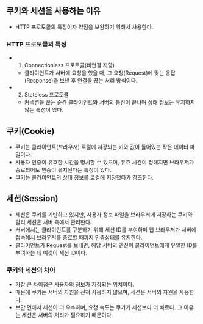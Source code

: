 ## 쿠키와 세션을 사용하는 이유
- HTTP 프로토콜의 특징이자 약점을 보완하기 위해서 사용한다.

### HTTP 프로토콜의 특징
- 1. Connectionless 프로토콜(비연결 지향)
  - 클라이언트가 서버에 요청을 했을 때, 그 요청(Request)에 맞는 응답(Response)을 보낸 후 연결을 끊는 처리 방식이다.
- 2. Stateless 프로토콜
  - 커넥션을 끊는 순간 클라이언트와 서버의 통신이 끝나며 상태 정보는 유지하지 않는 특성이 있다.

## 쿠키(Cookie)
- 쿠키는 클라이언트(브라우저) 로컬에 저장되는 키와 값이 들어있는 작은 데이터 파일이다.
- 사용자 인증이 유효한 시간을 명시할 수 있으며, 유효 시간이 정해지면 브라우저가 종료되어도 인증이 유지된다는 특징이 있다.
- 쿠키는 클라이언트의 상태 정보를 로컬에 저장했다가 참조한다.

## 세션(Session)
- 세션은 쿠키를 기반하고 있지만, 사용자 정보 파일을 브라우저에 저장하는 쿠키와 달리 세션은 서버 측에서 관리한다.
- 서버에서는 클라이언트를 구분하기 위해 세션 ID를 부여하며 웹 브라우저가 서버에 접속해서 브라우저를 종료할 때까지 인증상태를 유지한다.
- 클라이언트가 Request를 보내면, 해당 서버의 엔진이 클라이언트에게 유일한 ID를 부여하는 데 이것이 세션 ID이다.

### 쿠키와 세션의 차이
- 가장 큰 차이점은 사용자의 정보가 저장되는 위치이다. 
- 때문에 쿠키는 서버의 자원을 전혀 사용하지 않으며, 세션은 서버의 자원을 사용한다.
- 보안 면에서 세션이 더 우수하며, 요청 속도는 쿠키가 세션보다 더 빠르다. 그 이유는 세션은 서버의 처리가 필요하기 때문이다.
